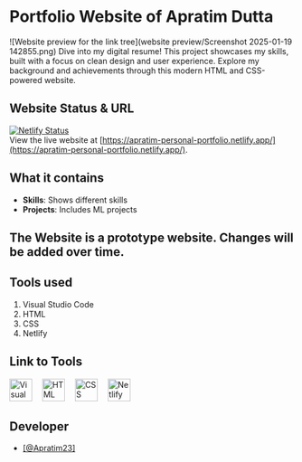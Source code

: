# Portfolio Website of Apratim Dutta

![Website preview for the link tree](website preview/Screenshot 2025-01-19 142855.png)
Dive into my digital resume! This project showcases my skills, built with a focus on clean design and user experience. Explore my background and achievements through this modern HTML and CSS-powered website.

## Website Status & URL

[![Netlify Status](https://api.netlify.com/api/v1/badges/8dff38b9-a03c-40b4-a5e2-cf2715602c41/deploy-status)](https://app.netlify.com/sites/apratim-personal-portfolio/deploys)
<br />
View the live website at [https://apratim-personal-portfolio.netlify.app/](https://apratim-personal-portfolio.netlify.app/).

## What it contains

- **Skills**: Shows different skills
- **Projects**: Includes ML projects

## The Website is a prototype website. Changes will be added over time.

<h2>Tools used</h2>
<ol>
  <li>Visual Studio Code</li>
  <li>HTML</li>
  <li>CSS</li>
  <li>Netlify</li>
</ol>

<h2>Link to Tools</h2>
<p align="left">
  <a href="https://code.visualstudio.com" target="_blank" rel="noreferrer"> <img src="https://www.vectorlogo.zone/logos/visualstudio_code/visualstudio_code-icon.svg" alt="Visual Studio Code" width="40" height="40"/></a>&emsp;
  <a href="https://www.w3.org/html/" target="_blank" rel="noreferrer"> <img src="https://cdn.freebiesupply.com/logos/large/2x/html-5-logo-png-transparent.png" alt="HTML" height="40"/></a>&emsp;
  <a href="https://www.w3.org/Style/CSS/" target="_blank" rel="noreferrer"> <img src="https://brandslogos.com/wp-content/uploads/images/large/css-logo.png" alt="CSS" height="40"/></a>&emsp;
  <a href="https://www.netlify.com" target="_blank" rel="noreferrer"> <img src="https://static-00.iconduck.com/assets.00/netlify-icon-2048x2048-vn9f0x8q.png" alt="Netlify" width="40" height="40"/></a>&emsp;
</p>

<h2>Developer</h2>
<ul>
  <li><a href="https://github.com/Apratim23">[@Apratim23]</a></li>
</ul>
